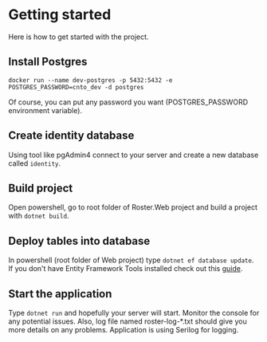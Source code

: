 # Getting started

Here is how to get started with the project.

## Install Postgres

`docker run --name dev-postgres -p 5432:5432 -e POSTGRES_PASSWORD=cnto_dev -d postgres`

Of course, you can put any password you want (POSTGRES_PASSWORD environment variable).

## Create identity database

Using tool like pgAdmin4 connect to your server and create a new database called `identity`.

## Build project

Open powershell, go to root folder of Roster.Web project and build a project with `dotnet build`.

## Deploy tables into database

In powershell (root folder of Web project) type `dotnet ef database update`. If you don't have Entity Framework Tools installed check out this [guide](https://docs.microsoft.com/en-us/ef/core/cli/dotnet#installing-the-tools).

## Start the application

Type `dotnet run` and hopefully your server will start. Monitor the console for any potential issues. Also, log file named roster-log-*.txt should give you more details on any problems. Application is using Serilog for logging.